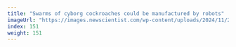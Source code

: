 ```yaml
---
title: "Swarms of cyborg cockroaches could be manufactured by robots"
imageUrl: "https://images.newscientist.com/wp-content/uploads/2024/11/29142458/SEI_231323199.jpg?width=788"
index: 151
weight: 151
---
```

